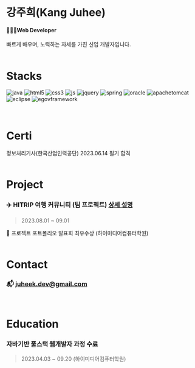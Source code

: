 # 강주희(Kang Juhee)
#### 👩🏻‍💻Web Developer
빠르게 배우며, 노력하는 자세를 가진 신입 개발자입니다.
<br><br>

# Stacks
<div>

![java](https://img.shields.io/badge/Java-ED8B00?style=for-the-badge&logo=openjdk&logoColor=white)
![html5](https://img.shields.io/badge/HTML5-E34F26?style=for-the-badge&logo=html5&logoColor=white)
![css3](https://img.shields.io/badge/CSS-239120?&style=for-the-badge&logo=css3&logoColor=white)
![js](https://img.shields.io/badge/JavaScript-F7DF1E?style=for-the-badge&logo=JavaScript&logoColor=white)
![jquery](https://img.shields.io/badge/jQuery-0769AD?style=for-the-badge&logo=jquery&logoColor=white)
![spring](https://img.shields.io/badge/Spring-6DB33F?style=for-the-badge&logo=spring&logoColor=white)
![oracle](https://img.shields.io/badge/Oracle-F80000?style=for-the-badge&logo=oracle&logoColor=black)
![apachetomcat](https://img.shields.io/badge/apachetomcat-F8DC75?style=for-the-badge&logo=apachetomcat&logoColor=white)
![eclipse](https://img.shields.io/badge/Eclipse-2C2255?style=for-the-badge&logo=eclipse&logoColor=white)
![egovframework](https://img.shields.io/badge/egovframework-423482?style=for-the-badge&logo=egovframework&logoColor=black)

</div>
<br>

# Certi
정보처리기사(한국산업인력공단)  2023.06.14 필기 합격
<br><br>

# Project
### ✈️ HITRIP 여행 커뮤니티 (팀 프로젝트) [상세 설명](https://github.com/zzheek/Project_Hitrip)
> 2023.08.01 ~ 09.01
 
🥇 프로젝트 포트폴리오 발표회 최우수상 (하이미디어컴퓨터학원)
<br><br>

# Contact
### 📬 juheek.dev@gmail.com
<br>

# Education
### 자바기반 풀스택 웹개발자 과정 수료
> 2023.04.03 ~ 09.20 (하이미디어컴퓨터학원) 



